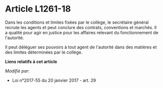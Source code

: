 # Article L1261-18

Dans les conditions et limites fixées par le collège, le secrétaire général recrute les agents et peut conclure des contrats,
conventions et marchés. Il a qualité pour agir en justice pour les affaires relevant du fonctionnement de l'autorité. 

Il peut déléguer ses pouvoirs à tout agent de l'autorité dans des matières et des limites déterminées par le collège.

**Liens relatifs à cet article**

_Modifié par_:

  - Loi n°2017-55 du 20 janvier 2017 - art. 29
